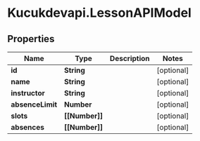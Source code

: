 # Kucukdevapi.LessonAPIModel

## Properties

Name | Type | Description | Notes
------------ | ------------- | ------------- | -------------
**id** | **String** |  | [optional] 
**name** | **String** |  | [optional] 
**instructor** | **String** |  | [optional] 
**absenceLimit** | **Number** |  | [optional] 
**slots** | **[[Number]]** |  | [optional] 
**absences** | **[[Number]]** |  | [optional] 


